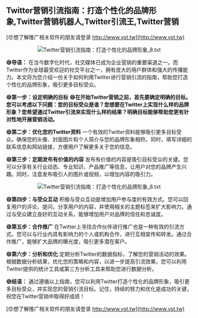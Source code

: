 ## **Twitter营销引流指南：打造个性化的品牌形象,Twitter营销机器人,Twitter引流王,Twitter营销**

[😍想了解推广相关软件的朋友请登录 http://www.vst.tw](http://www.vst.tw)

 <center><img src="https://vst.tw/MP4/tuiguang/png/1.png" alt="Twitter营销引流指南：打造个性化的品牌形象_8.txt"></center>

**😄导语：**
在当今数字化时代，社交媒体已成为企业营销的重要渠道之一。而Twitter作为全球最受欢迎的社交平台之一，拥有庞大的用户群体和强大的传播能力。本文将为您介绍一份关于如何利用Twitter进行营销引流的指南，帮助您打造个性化的品牌形象，吸引更多目标受众。

**😄第一步：设定明确的目标**
**😄在开始Twitter营销之前，首先要确定明确的目标。您可以考虑以下问题：您的目标受众是谁？您想要在Twitter上实现什么样的品牌形象？您希望通过Twitter引流来实现什么样的结果？明确目标能够帮助您更有针对性地开展营销活动。**

**😄第二步：优化您的Twitter资料**
一个有效的Twitter资料能够吸引更多目标受众。确保您的头像、封面图片和个人简介与您的品牌形象相符。同时，填写详细的联系信息和网站链接，方便用户了解更多关于您的信息。

**😄第三步：定期发布有价值的内容**
发布有价值的内容是吸引目标受众的关键。您可以分享有关行业动态、专业知识、产品推广等信息，让用户对您的品牌产生兴趣。同时，注意发布吸引人的图片或视频，以增加内容的吸引力。

 <center><img src="https://vst.tw/MP4/tuiguang/png/3.png" alt="Twitter营销引流指南：打造个性化的品牌形象_8.txt"></center>

**😄第四步：与受众互动**
积极与受众互动是增加用户参与度的有效方式。您可以回复用户的评论、提问，分享用户的内容，并使用相关的主题标签来扩大影响力。通过与受众建立良好的互动关系，能够增加用户对品牌的信任和忠诚度。

**😄第五步：合作推广**
在Twitter上寻找合作伙伴进行推广也是一种有效的引流方式。您可以与行业内具有影响力的个人或机构合作，进行互相宣传和转发。通过合作推广，能够扩大品牌的曝光度，吸引更多潜在客户。

**😄第六步：分析和优化**
定期分析Twitter的数据指标，了解您的营销活动的效果。根据数据分析结果，优化您的策略和内容，以进一步提高引流效果。您可以利用Twitter提供的统计工具或第三方分析工具来帮助您进行数据分析。

**😄结语：**
通过遵循以上指南，您可以利用Twitter打造个性化的品牌形象，吸引更多目标受众，并实现您的营销引流目标。记住，持续的努力和优化是成功的关键，祝您在Twitter营销中取得好成绩！

[😍想了解推广相关软件的朋友请登录 http://www.vst.tw](http://www.vst.tw)



